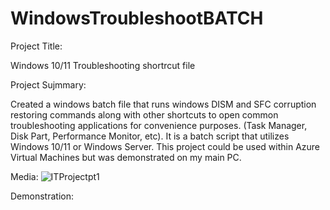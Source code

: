 # WindowsTroubleshootBATCH

Project Title:

Windows 10/11 Troubleshooting shortrcut file

Project Sujmmary:

Created a windows batch file that runs windows DISM and SFC corruption restoring commands along with other shortcuts to open common troubleshooting applications for convenience purposes. (Task Manager, Disk Part, Performance Monitor, etc). It is a batch script that utilizes Windows 10/11 or Windows Server. This project could be used within Azure Virtual Machines but was demonstrated on my main PC.

Media:
![ITProjectpt1](https://user-images.githubusercontent.com/77220782/197309112-b0619684-cf52-4754-a2ec-590c73585a29.jpg)

Demonstration:
